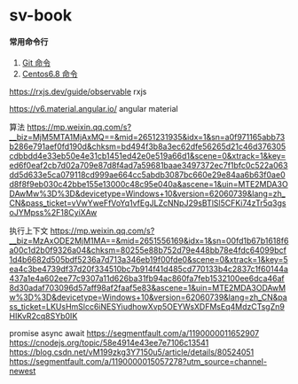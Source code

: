 # sv-book

#### 常用命令行
1. [Git 命令](https://github.com/ronliruonan/sv-book/blob/master/git.md)
2. [Centos6.8 命令](https://github.com/ronliruonan/sv-book/blob/master/centos6.8.md)

https://rxjs.dev/guide/observable   rxjs

https://v6.material.angular.io/  angular material


算法
https://mp.weixin.qq.com/s?__biz=MjM5MTA1MjAxMQ==&mid=2651231935&idx=1&sn=a0f971165abb73b286e791aef0fd190d&chksm=bd494f3b8a3ec62dfe56265d21c46d376305cdbbdd4e33eb50e4e31cb1451ed42e0e519a66d1&scene=0&xtrack=1&key=ed6f0eaf2cb7d02a709e87d8f4ad7a59681baae3497372ec7f1bfc0c522a063dd5d633e5ca079118cd999ae664cc5abdb3087bc660e29e84aa6b63f0ae0d8f8f9eb030c42bbe155e13000c48c95e040a&ascene=1&uin=MTE2MDA3ODAwMw%3D%3D&devicetype=Windows+10&version=62060739&lang=zh_CN&pass_ticket=vVwYweFfVoYq1vfEgJLZcNNpJ29sBTlSl5CFKi74zTr5q3gsoJYMpss%2F18CyiXAw

执行上下文
https://mp.weixin.qq.com/s?__biz=MzAxODE2MjM1MA==&mid=2651556169&idx=1&sn=00fd1b67b1618f6a00c1d2b0f9326a04&chksm=80255e88b752d79e448bb78e4fdc64099bcf1d4b6682d505bdf5236a7d713a346eb19f00fde0&scene=0&xtrack=1&key=5ea4c3be4739df37d20f334510bc7b914f41d485cd770133b4c2837c1f60144a437a1e4a602ee77c9307a11d626ba31fb94ac860fa7feb1532100ee6dca46af8d30adaf703096d57aff98af2faaf5e83&ascene=1&uin=MTE2MDA3ODAwMw%3D%3D&devicetype=Windows+10&version=62060739&lang=zh_CN&pass_ticket=LKUsHmSlcc6iNESYiudhowXvp5OEYWsXDFMsEq4MdzCTsgZn9HIKvR2cq8SYb0IK

promise async await
https://segmentfault.com/a/1190000011652907
https://cnodejs.org/topic/58e4914e43ee7e7106c13541
https://blog.csdn.net/vM199zkg3Y7150u5/article/details/80524051
https://segmentfault.com/a/1190000015057278?utm_source=channel-newest
